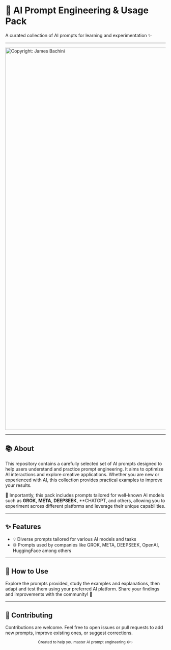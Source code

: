 # 🤖 AI Prompt Engineering & Usage Pack  
A curated collection of AI prompts for learning and experimentation ✨

---

<img src="https://jamesbachini.com/wp-content/uploads/2024/09/PromptEngineering-1-1024x499.png" alt="Copyright: James Bachini" width="1200" />

---

## 📚 About

This repository contains a carefully selected set of AI prompts designed to help users understand and practice prompt engineering. It aims to optimize AI interactions and explore creative applications. Whether you are new or experienced with AI, this collection provides practical examples to improve your results.

🚀 Importantly, this pack includes prompts tailored for well-known AI models such as **GROK**, **META**, **DEEPSEEK**, **CHATGPT, and others, allowing you to experiment across different platforms and leverage their unique capabilities.

---

## ✨ Features

- 💡 Diverse prompts tailored for various AI models and tasks  
- 🌐 Prompts used by companies like GROK, META, DEEPSEEK, OpenAI, HuggingFace among others  

---

## 📖 How to Use

Explore the prompts provided, study the examples and explanations, then adapt and test them using your preferred AI platform. Share your findings and improvements with the community! 💬

---

## 🤝 Contributing

Contributions are welcome. Feel free to open issues or pull requests to add new prompts, improve existing ones, or suggest corrections.


<p align="center">
  <sub>Created to help you master AI prompt engineering ⚙️✨</sub>
</p>

